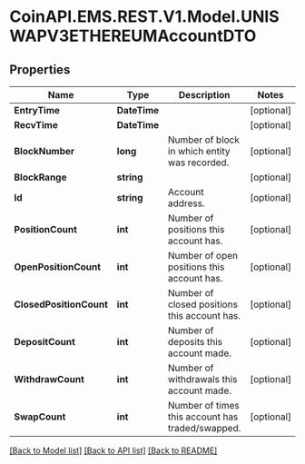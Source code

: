 
# CoinAPI.EMS.REST.V1.Model.UNISWAPV3ETHEREUMAccountDTO

## Properties

Name | Type | Description | Notes
------------ | ------------- | ------------- | -------------
**EntryTime** | **DateTime** |  | [optional] 
**RecvTime** | **DateTime** |  | [optional] 
**BlockNumber** | **long** | Number of block in which entity was recorded. | [optional] 
**BlockRange** | **string** |  | [optional] 
**Id** | **string** | Account address. | [optional] 
**PositionCount** | **int** | Number of positions this account has. | [optional] 
**OpenPositionCount** | **int** | Number of open positions this account has. | [optional] 
**ClosedPositionCount** | **int** | Number of closed positions this account has. | [optional] 
**DepositCount** | **int** | Number of deposits this account made. | [optional] 
**WithdrawCount** | **int** | Number of withdrawals this account made. | [optional] 
**SwapCount** | **int** | Number of times this account has traded/swapped. | [optional] 

[[Back to Model list]](../README.md#documentation-for-models)
[[Back to API list]](../README.md#documentation-for-api-endpoints)
[[Back to README]](../README.md)

